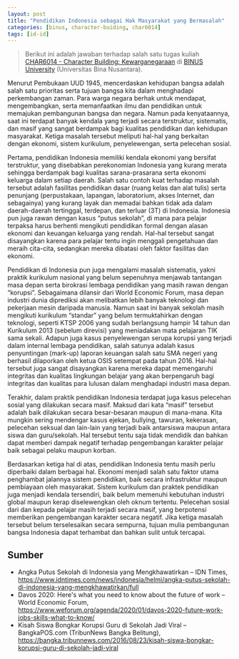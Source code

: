 ```yaml
---
layout: post
title: "Pendidikan Indonesia sebagai Hak Masyarakat yang Bermasalah"
categories: [binus, character-buiding, char6014]
tags: [id-id]
---
```

> Berikut ini adalah jawaban terhadap salah satu tugas kuliah [CHAR6014 - Character Building: Kewarganegaraan](https://curriculum.binus.ac.id/course/char6014/) di [BINUS University](https://binus.ac.id) (Universitas Bina Nusantara).

Menurut Pembukaan UUD 1945, mencerdaskan kehidupan bangsa adalah salah satu prioritas serta tujuan bangsa kita dalam menghadapi perkembangan zaman. Para warga negara berhak untuk mendapat, mengembangkan, serta memanfaatkan ilmu dan pendidikan untuk memajukan pembangunan bangsa dan negara. Namun pada kenyataannya, saat ini terdapat banyak kendala yang terjadi secara terstruktur, sistematis, dan masif yang sangat berdampak bagi kualitas pendidikan dan kehidupan masyarakat. Ketiga masalah tersebut meliputi hal-hal yang berkaitan dengan ekonomi, sistem kurikulum, penyelewengan, serta pelecehan sosial.

Pertama, pendidikan Indonesia memiliki kendala ekonomi yang bersifat terstruktur, yang disebabkan perekonomian Indonesia yang kurang merata sehingga berdampak bagi kualitas sarana-prasarana serta ekonomi keluarga dalam setiap daerah. Salah satu contoh kuat terhadap masalah tersebut adalah fasilitas pendidikan dasar (ruang kelas dan alat tulis) serta penunjang (perpustakaan, lapangan, laboratorium, akses Internet, dan sebagainya) yang kurang layak dan memadai bahkan tidak ada dalam daerah-daerah tertinggal, terdepan, dan terluar (3T) di Indonesia. Indonesia pun juga rawan dengan kasus “putus sekolah”, di mana para pelajar terpaksa harus berhenti mengikuti pendidikan formal dengan alasan ekonomi dan keuangan keluarga yang rendah. Hal-hal tersebut sangat disayangkan karena para pelajar tentu ingin menggali pengetahuan dan meraih cita-cita, sedangkan mereka dibatasi oleh faktor fasilitas dan ekonomi.

Pendidikan di Indonesia pun juga mengalami masalah sistematis, yakni praktik kurikulum nasional yang belum sepenuhnya menjawab tantangan masa depan serta birokrasi lembaga pendidikan yang masih rawan dengan “korupsi”. Sebagaimana dilansir dari World Economic Forum, masa depan industri dunia diprediksi akan melibatkan lebih banyak teknologi dan pekerjaan mesin daripada manusia. Namun saat ini banyak sekolah masih mengikuti kurikulum “standar” yang belum termuktahirkan dengan teknologi, seperti KTSP 2006 yang sudah berlangsung hampir 14 tahun dan Kurikulum 2013 (sebelum direvisi) yang meniadakan mata pelajaran TIK sama sekali. Adapun juga kasus penyelewengan serupa korupsi yang terjadi dalam internal lembaga pendidikan, salah satunya adalah kasus penyuntingan (mark-up) laporan keuangan salah satu SMA negeri yang berhasil dilaporkan oleh ketua OSIS setempat pada tahun 2016. Hal-hal tersebut juga sangat disayangkan karena mereka dapat memengaruhi integritas dan kualitas lingkungan belajar yang akan berpengaruh bagi integritas dan kualitas para lulusan dalam menghadapi industri masa depan.

Terakhir, dalam praktik pendidikan Indonesia terdapat juga kasus pelecehan sosial yang dilakukan secara masif. Maksud dari kata “masif” tersebut adalah baik dilakukan secara besar-besaran maupun di mana-mana. Kita mungkin sering mendengar kasus ejekan, bullying, tawuran, kekerasan, pelecehan seksual dan lain-lain yang terjadi baik antarsiswa maupun antara siswa dan guru/sekolah. Hal tersebut tentu saja tidak mendidik dan bahkan dapat memberi dampak negatif terhadap pengembangan karakter pelajar baik sebagai pelaku maupun korban.

Berdasarkan ketiga hal di atas, pendidikan Indonesia tentu masih perlu diperbaiki dalam berbagai hal. Ekonomi menjadi salah satu faktor utama penghambat jalannya sistem pendidikan, baik secara infrastruktur maupun pembiayaan oleh masyarakat. Sistem kurikulum dan praktek pendidikan juga menjadi kendala tersendiri, baik belum memenuhi kebutuhan industri global maupun kerap diselewengkan oleh oknum tertentu. Pelecehan sosial dari dan kepada pelajar masih terjadi secara masif, yang berpotensi memberikan pengembangan karakter secara negatif. Jika ketiga masalah tersebut belum terselesaikan secara sempurna, tujuan mulia pembangunan bangsa Indonesia dapat terhambat dan bahkan sulit untuk tercapai.

## Sumber
+ Angka Putus Sekolah di Indonesia yang Mengkhawatirkan – IDN Times, https://www.idntimes.com/news/indonesia/helmi/angka-putus-sekolah-di-indonesia-yang-mengkhawatirkan/full
+ Davos 2020: Here's what you need to know about the future of work – World Economic Forum, https://www.weforum.org/agenda/2020/01/davos-2020-future-work-jobs-skills-what-to-know/ 
+ Kisah Siswa Bongkar Korupsi Guru di Sekolah Jadi Viral – BangkaPOS.com (TribunNews Bangka Belitung), https://bangka.tribunnews.com/2016/08/23/kisah-siswa-bongkar-korupsi-guru-di-sekolah-jadi-viral
